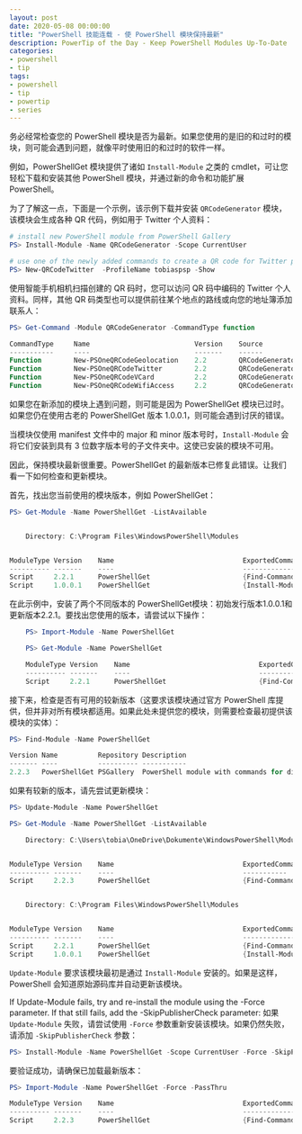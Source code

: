 ```yaml
---
layout: post
date: 2020-05-08 00:00:00
title: "PowerShell 技能连载 - 使 PowerShell 模块保持最新"
description: PowerTip of the Day - Keep PowerShell Modules Up-To-Date
categories:
- powershell
- tip
tags:
- powershell
- tip
- powertip
- series
---
```

务必经常检查您的 PowerShell 模块是否为最新。如果您使用的是旧的和过时的模块，则可能会遇到问题，就像平时使用旧的和过时的软件一样。

例如，PowerShellGet 模块提供了诸如 `Install-Module` 之类的 cmdlet，可让您轻松下载和安装其他 PowerShell 模块，并通过新的命令和功能扩展 PowerShell。

为了了解这一点，下面是一个示例，该示例下载并安装 `QRCodeGenerator` 模块，该模块会生成各种 QR 代码，例如用于 Twitter 个人资料：

```powershell
# install new PowerShell module from PowerShell Gallery
PS> Install-Module -Name QRCodeGenerator -Scope CurrentUser

# use one of the newly added commands to create a QR code for Twitter profiles
PS> New-QRCodeTwitter  -ProfileName tobiaspsp -Show
```

使用智能手机相机扫描创建的 QR 码时，您可以访问 QR 码中编码的 Twitter 个人资料。同样，其他 QR 码类型也可以提供前往某个地点的路线或向您的地址簿添加联系人：

```powershell
PS> Get-Command -Module QRCodeGenerator -CommandType function

CommandType     Name                          Version    Source
-----------     ----                          -------    ------
Function        New-PSOneQRCodeGeolocation    2.2        QRCodeGenerator
Function        New-PSOneQRCodeTwitter        2.2        QRCodeGenerator
Function        New-PSOneQRCodeVCard          2.2        QRCodeGenerator
Function        New-PSOneQRCodeWifiAccess     2.2        QRCodeGenerator
```

如果您在新添加的模块上遇到问题，则可能是因为 PowerShellGet 模块已过时。如果您仍在使用古老的 PowerShellGet 版本 1.0.0.1，则可能会遇到讨厌的错误。

当模块仅使用 manifest 文件中的 major 和 minor 版本号时，`Install-Module` 会将它们安装到具有 3 位数字版本号的子文件夹中。这使已安装的模块不可用。

因此，保持模块最新很重要。PowerShellGet 的最新版本已修复此错误。让我们看一下如何检查和更新模块。

首先，找出您当前使用的模块版本，例如 PowerShellGet：

```powershell
PS> Get-Module -Name PowerShellGet -ListAvailable


    Directory: C:\Program Files\WindowsPowerShell\Modules


ModuleType Version    Name                                ExportedCommands
---------- -------    ----                                ----------------
Script     2.2.1      PowerShellGet                       {Find-Command, Find-DSCResource, Find-Module...}
Script     1.0.0.1    PowerShellGet                       {Install-Module, Find-Module, Save-Module...}
```

在此示例中，安装了两个不同版本的 PowerShellGet模块：初始发行版本1.0.0.1和更新版本2.2.1。要找出您使用的版本，请尝试以下操作：

```powershell
    PS> Import-Module -Name PowerShellGet

    PS> Get-Module -Name PowerShellGet

    ModuleType Version    Name                                ExportedCommands
    ---------- -------    ----                                ----------------
    Script     2.2.1      PowerShellGet                       {Find-Command, Find-DscResource, Find-Module...}
```

接下来，检查是否有可用的较新版本（这要求该模块通过官方 PowerShell 库提供，但并非对所有模块都适用。如果此处未提供您的模块，则需要检查最初提供该模块的实体）：

```powershell
PS> Find-Module -Name PowerShellGet

Version Name          Repository Description
------- ----          ---------- -----------
2.2.3   PowerShellGet PSGallery  PowerShell module with commands for discovering, installing, upd...
```

如果有较新的版本，请先尝试更新模块：

```powershell
PS> Update-Module -Name PowerShellGet

PS> Get-Module -Name PowerShellGet -ListAvailable

    Directory: C:\Users\tobia\OneDrive\Dokumente\WindowsPowerShell\Modules


ModuleType Version    Name                                ExportedCommands
---------- -------    ----                                -----------
Script     2.2.3      PowerShellGet                       {Find-Command, Find-DSCResource, Find-M...}


    Directory: C:\Program Files\WindowsPowerShell\Modules


ModuleType Version    Name                                ExportedCommands
---------- -------    ----                                ----------------
Script     2.2.1      PowerShellGet                       {Find-Command, Find-DSCResource, Find-M...}
Script     1.0.0.1    PowerShellGet                       {Install-Module, Find-Module, Save-M...}
```

`Update-Module` 要求该模块最初是通过 `Install-Module` 安装的。如果是这样，PowerShell 会知道原始源码库并自动更新该模块。

If Update-Module fails, try and re-install the module using the -Force parameter. If that still fails, add the -SkipPublisherCheck parameter:
如果 `Update-Module` 失败，请尝试使用 `-Force` 参数重新安装该模块。如果仍然失败，请添加 `-SkipPublisherCheck` 参数：

```powershell
PS> Install-Module -Name PowerShellGet -Scope CurrentUser -Force -SkipPublisherCheck
```

要验证成功，请确保已加载最新版本：

```powershell
PS> Import-Module -Name PowerShellGet -Force -PassThru

ModuleType Version    Name                                ExportedCommands
---------- -------    ----                                ----------------
Script     2.2.3      PowerShellGet                       {Find-Command, Find-DscResource, Find-Mo...
```

<!--本文国际来源：[Keep PowerShell Modules Up-To-Date](https://community.idera.com/database-tools/powershell/powertips/b/tips/posts/keep-powershell-modules-up-to-date)-->

